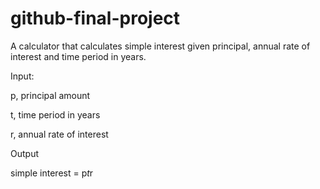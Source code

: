 # github-final-project

A calculator that calculates simple interest given principal, annual rate of interest and time period in years.



Input:


  p, principal amount

  
  t, time period in years

  
  r, annual rate of interest
  


Output

  simple interest = p*t*r
